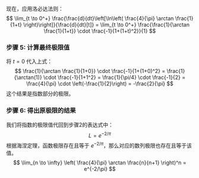 现在，应用洛必达法则：
$$ \lim_{t \to 0^+} \frac{\frac{d}{dt}\left[\ln\left( \frac{4}{\pi} \arctan \frac{1}{1+t} \right)\right]}{\frac{d}{dt}[t]} = \lim_{t \to 0^+} \frac{\frac{1}{\arctan \frac{1}{1+t}} \cdot \frac{-1}{1+(1+t)^2}}{1} $$

### 步骤 5: 计算最终极限值

将 $t=0$ 代入上式：
$$ \frac{1}{\arctan \frac{1}{1+0}} \cdot \frac{-1}{1+(1+0)^2} = \frac{1}{\arctan(1)} \cdot \frac{-1}{1+1^2} = \frac{1}{\pi/4} \cdot \frac{-1}{2} = \frac{4}{\pi} \cdot \left(-\frac{1}{2}\right) = -\frac{2}{\pi} $$
这个结果是指数部分的极限。

### 步骤 6: 得出原极限的结果

我们将指数的极限值代回到步骤2的表达式中：
$$ L = e^{-2/\pi} $$
根据海涅定理，函数极限存在且等于 $e^{-2/\pi}$，那么对应的数列极限也存在且等于该值。
$$ \lim_{n \to \infty} \left( \frac{4}{\pi} \arctan \frac{n}{n+1} \right)^n = e^{-2/\pi} $$